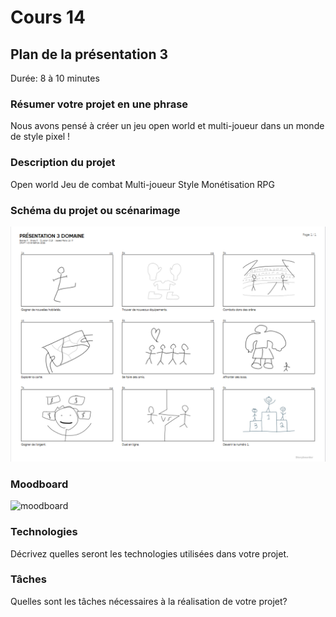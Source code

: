 # Cours 14
## Plan de la présentation 3
Durée: 8 à 10 minutes

### Résumer votre projet en une phrase
Nous avons pensé à créer un jeu open world et multi-joueur dans un monde de style pixel !


### Description du projet 
Open world
Jeu de combat
Multi-joueur
Style
Monétisation
RPG



### Schéma du projet ou scénarimage
![snénarimage](Images/scenarmage.PNG)

### Moodboard
![moodboard](Image/Capture.png)

### Technologies
Décrivez quelles seront les technologies utilisées dans votre projet. 

### Tâches
Quelles sont les tâches nécessaires à la réalisation de votre projet? 
